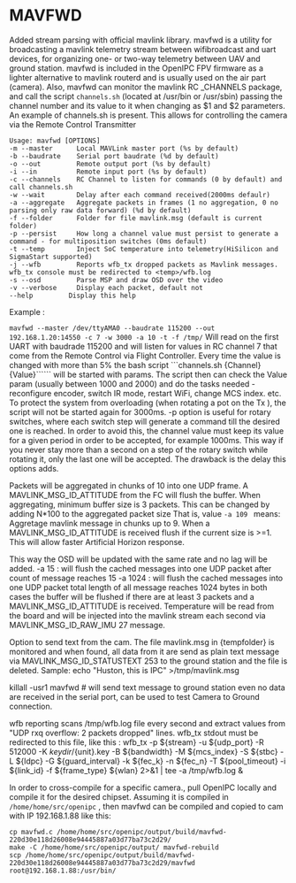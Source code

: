  # MAVFWD
Added stream parsing with official mavlink library.
mavfwd is a utility for broadcasting a mavlink telemetry stream between wifibroadcast and uart devices, for organizing one- or two-way telemetry between UAV and ground station. mavfwd is included in the OpenIPC FPV firmware as a lighter alternative to mavlink routerd and is usually used on the air part (camera).
Also, mavfwd can monitor the mavlink RC _CHANNELS package, and call the script `channels.sh` (located at /usr/bin or /usr/sbin) passing the channel number and its value to it when changing as $1 and $2 parameters. An example of channels.sh is present.
This allows for controlling the camera via the Remote Control Transmitter
```
Usage: mavfwd [OPTIONS]
-m --master      Local MAVLink master port (%s by default)
-b --baudrate    Serial port baudrate (%d by default)
-o --out         Remote output port (%s by default)
-i --in          Remote input port (%s by default)
-c --channels    RC Channel to listen for commands (0 by default) and call channels.sh
-w --wait        Delay after each command received(2000ms defaulr)
-a --aggregate   Aggregate packets in frames (1 no aggregation, 0 no parsing only raw data forward) (%d by default) 
-f --folder      Folder for file mavlink.msg (default is current folder)
-p --persist     How long a channel value must persist to generate a command - for multiposition switches (0ms default)
-t --temp        Inject SoC temperature into telemetry(HiSilicon and SigmaStart supported)
-j --wfb         Reports wfb_tx dropped packets as Mavlink messages. wfb_tx console must be redirected to <temp>/wfb.log
-s --osd         Parse MSP and draw OSD over the video
-v --verbose     Display each packet, default not       
--help         Display this help
```
Example :

```mavfwd --master /dev/ttyAMA0 --baudrate 115200 --out 192.168.1.20:14550 -c 7 -w 3000 -a 10 -t -f /tmp/```
Will read on the first UART with baudrade 115200 and will listen for values in RC channel 7 that come from the Remote Control via Flight Controller.
Every time the value is changed with more than 5% the bash script ```channels.sh {Channel} {Value}`````` will be started with params.
The script then can check the Value param (usually between 1000 and 2000) and do the tasks needed - reconfigure encoder, switch IR mode, restart WiFi, change MCS index. etc.
To protect the system from overloading (when rotating a pot on the Tx ), the script will not be started again for 3000ms.
-p option is useful for rotary switches, where each switch step will generate a command till the desired one is reached. In order to avoid this, the channel value must keep its value for a given period in order to be accepted, for example 1000ms. This way if you never stay more than a second on a step of the rotary switch while rotating it, only the last one will be accepted. The drawback is the delay this options adds.

Packets will be aggregated in chunks of 10 into one UDP frame. A MAVLINK_MSG_ID_ATTITUDE from the FC will flush the buffer. 
When aggregating, minimum buffer size is 3 packets. This can be changed by adding N*100 to the aggregated packet size
That is, value ```-a 109 ``` means:  Aggretage mavlink message in chunks up to 9. When a MAVLINK_MSG_ID_ATTITUDE is received flush if the current size is >=1.
This will allow faster Artificial Horizon response.

This way the OSD will be updated with the same rate and no lag will be added.
 -a 15 : will flush the cached messages into one UDP packet after count of message reaches 15
 -a 1024 : will flush the cached messages into one UDP packet total length of all message reaches 1024 bytes
in both cases the buffer will be flushed if there are at least 3 packets and a MAVLINK_MSG_ID_ATTITUDE is received.
Temperature will be read from the board and will be injected into the mavlink stream each second via MAVLINK_MSG_ID_RAW_IMU 27 message.

Option to send text from the cam. The file mavlink.msg in {tempfolder} is monitored and when found, all data from it are send as plain text message via   MAVLINK_MSG_ID_STATUSTEXT 253 to the ground station and the file is deleted.
Sample:
echo "Huston, this is IPC" >/tmp/mavlink.msg

killall -usr1 mavfwd   # will send text message to ground station even no data are received in the serial port, can be used to test Camera to Ground connection.

wfb reporting scans /tmp/wfb.log file every second and extract values from "UDP rxq overflow: 2 packets dropped" lines. wfb_tx stdout must be redirected to this file, like this : 
wfb_tx -p ${stream} -u ${udp_port} -R 512000 -K ${keydir}/${unit}.key -B ${bandwidth} -M ${mcs_index} -S ${stbc} -L ${ldpc} -G ${guard_interval} -k ${fec_k} -n ${fec_n} -T ${pool_timeout} -i ${link_id} -f ${frame_type} ${wlan} 2>&1 | tee -a /tmp/wfb.log &

In order to cross-compile for a specific camera., pull OpenIPC locally and compile it for the desired chipset.
Assuming it is compiled in ```/home/home/src/openipc```  , then mavfwd can be compiled and copied to cam with IP 192.168.1.88 like this:
```
cp mavfwd.c /home/home/src/openipc/output/build/mavfwd-220d30e118d26008e94445887a03d77ba73c2d29/
make -C /home/home/src/openipc/output/ mavfwd-rebuild
scp /home/home/src/openipc/output/build/mavfwd-220d30e118d26008e94445887a03d77ba73c2d29/mavfwd root@192.168.1.88:/usr/bin/
```